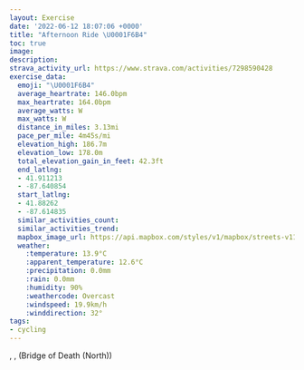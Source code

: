 ```yaml
---
layout: Exercise
date: '2022-06-12 18:07:06 +0000'
title: "Afternoon Ride \U0001F6B4"
toc: true
image:
description:
strava_activity_url: https://www.strava.com/activities/7298590428
exercise_data:
  emoji: "\U0001F6B4"
  average_heartrate: 146.0bpm
  max_heartrate: 164.0bpm
  average_watts: W
  max_watts: W
  distance_in_miles: 3.13mi
  pace_per_mile: 4m45s/mi
  elevation_high: 186.7m
  elevation_low: 178.0m
  total_elevation_gain_in_feet: 42.3ft
  end_latlng:
  - 41.911213
  - -87.640854
  start_latlng:
  - 41.88262
  - -87.614835
  similar_activities_count:
  similar_activities_trend:
  mapbox_image_url: https://api.mapbox.com/styles/v1/mapbox/streets-v11/static/path-5+787af2-1.0(kes~FvgwuOAc%40G_%40ScAQo%40%5D%7D%40M%5Bc%40q%40IIe%40SWCg%40%40WEMGw%40Ao%40DUAYRM%40UFK%40UCa%40J_%40AODO%3F_%40F%5DBa%40%3FcALY%3Fy%40ZcALm%40VWVg%40JGAGEy%40HDOSD%5DEODU%40%5DKe%40ZMEKQYGc%40Mm%40Iq%40%3FkC%3Fc%40ROAS%40k%40%3Fm%40JGDc%40EKBYCW%40WGIKUKsA%40_ALi%40PeB~%40qDlCUT%7D%40d%40uCfBe%40%60%40m%40VoCzAaDnBwBvAkKdG%7BAx%40w%40f%40e%40%5COPU%5EY%7C%40MrAW%7CFSdBq%40lB%5Dl%40q%40~%40_%40Z_%40Rw%40XgFfA%5DLm%40LuGjBuGlAuAPmC%60%40%7DCZiBBkAAWAWESKa%40%5Dm%40QS%3FSHECOBGHo%40%3FCD%40Fd%40%7C%40DBGbEYHS%40EBEJDTFDHPOAEHHNDT%40DHDBFBd%40DHA%5CFRAf%40%40DOtA%3FLBVERGHAHJN%40LAf%40D%5CAZDl%40AH%40%5CHv%40BZAJDH%40H%3F%5EBNCNBx%40%3Fb%40%40f%40CN%40bCCd%40D%5ECbADLGl%40MPJX%3FPCLDjBAr%40DFBJGZCFARFn%40APCH%40PC%5CBVCb%40%40fCAhB%40%5EA%7CD%40tBD%60%40%40pBBb%40CbA%40%7C%40%40LDJC%5C%3F~%40EV),pin-s-s+e5b22e(-87.61484,41.88262),pin-s-f+89ae00(-87.64086000000003,41.91120999999997)/auto/800x800?access_token=pk.eyJ1Ijoiam9zaGJlY2ttYW4iLCJhIjoiY205eWR2aDd1MWZ6djJrbXc4a3M0bWZleiJ9.XiG9OWkNcZk2QzjJbxLB4A
  weather:
    :temperature: 13.9°C
    :apparent_temperature: 12.6°C
    :precipitation: 0.0mm
    :rain: 0.0mm
    :humidity: 90%
    :weathercode: Overcast
    :windspeed: 19.9km/h
    :winddirection: 32°
tags:
- cycling
---
```

, ,  (Bridge of Death (North))

